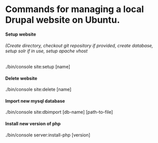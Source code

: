 # Commands for managing a local Drupal website on Ubuntu.


#### Setup website
###### (Create directory, checkout git repository if provided, create database, setup solr if in use, setup apache vhost
./bin/console site:setup [name]


#### Delete website
./bin/console site:delete [name]


#### Import new mysql database
./bin/console site:dbimport [db-name] [path-to-file]


#### Install new version of php
./bin/console server:install-php [version]
